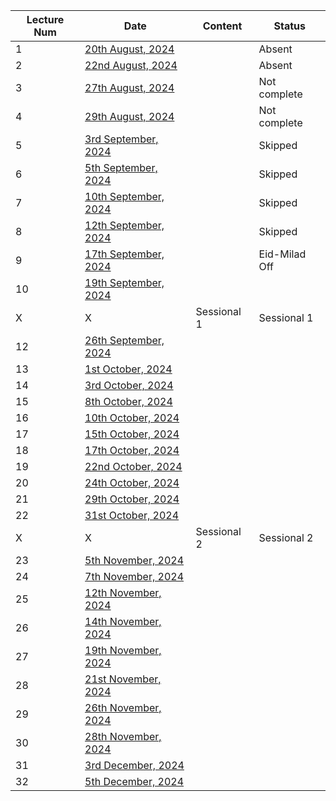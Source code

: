 | Lecture Num | Date                                                                                            | Content     | Status        |
| ----------- | ----------------------------------------------------------------------------------------------- | ----------- | ------------- |
| 1           | [20th August, 2024](Blockchain/Class%20Notes/1%20-%20Blockchain%2020th%20August,%202024)        |             | Absent        |
| 2           | [22nd August, 2024](Blockchain/Class%20Notes/2%20-%20Blockchain%2022nd%20August,%202024)        |             | Absent        |
| 3           | [27th August, 2024](Blockchain/Class%20Notes/3%20-%20Blockchain%2027th%20August,%202024)        |             | Not complete  |
| 4           | [29th August, 2024](Blockchain/Class%20Notes/4%20-%20Blockchain%2029th%20August,%202024)        |             | Not complete  |
| 5           | [3rd September, 2024](Blockchain/Class%20Notes/5%20-%20Blockchain%203rd%20September,%202024)    |             | Skipped       |
| 6           | [5th September, 2024](Blockchain/Class%20Notes/6%20-%20Blockchain%205th%20September,%202024)    |             | Skipped       |
| 7           | [10th September, 2024](Blockchain/Class%20Notes/7%20-%20Blockchain%2010th%20September,%202024)  |             | Skipped       |
| 8           | [12th September, 2024](Blockchain/Class%20Notes/8%20-%20Blockchain%2012th%20September,%202024)  |             | Skipped       |
| 9           | [17th September, 2024](Blockchain/Class%20Notes/9%20-%20Blockchain%2017th%20September,%202024)  |             | Eid-Milad Off |
| 10          | [19th September, 2024](Blockchain/Class%20Notes/10%20-%20Blockchain%2019th%20September,%202024) |             |               |
| X           | X                                                                                               | Sessional 1 | Sessional 1   |
| 12          | [26th September, 2024](Blockchain/Class%20Notes/12%20-%20Blockchain%2026th%20September,%202024) |             |               |
| 13          | [1st October, 2024](Blockchain/Class%20Notes/13%20-%20Blockchain%201st%20October,%202024)       |             |               |
| 14          | [3rd October, 2024](Blockchain/Class%20Notes/14%20-%20Blockchain%203rd%20October,%202024)       |             |               |
| 15          | [8th October, 2024](Blockchain/Class%20Notes/15%20-%20Blockchain%208th%20October,%202024)       |             |               |
| 16          | [10th October, 2024](Blockchain/Class%20Notes/16%20-%20Blockchain%2010th%20October,%202024)     |             |               |
| 17          | [15th October, 2024](Blockchain/Class%20Notes/17%20-%20Blockchain%2015th%20October,%202024)     |             |               |
| 18          | [17th October, 2024](Blockchain/Class%20Notes/18%20-%20Blockchain%2017th%20October,%202024)     |             |               |
| 19          | [22nd October, 2024](Blockchain/Class%20Notes/19%20-%20Blockchain%2022nd%20October,%202024)     |             |               |
| 20          | [24th October, 2024](Blockchain/Class%20Notes/20%20-%20Blockchain%2024th%20October,%202024)     |             |               |
| 21          | [29th October, 2024](Blockchain/Class%20Notes/21%20-%20Blockchain%2029th%20October,%202024)     |             |               |
| 22          | [31st October, 2024](Blockchain/Class%20Notes/22%20-%20Blockchain%2031st%20October,%202024)     |             |               |
| X           | X                                                                                               | Sessional 2 | Sessional 2   |
| 23          | [5th November, 2024](Blockchain/Class%20Notes/23%20-%20Blockchain%205th%20November,%202024)     |             |               |
| 24          | [7th November, 2024](Blockchain/Class%20Notes/24%20-%20Blockchain%207th%20November,%202024)     |             |               |
| 25          | [12th November, 2024](Blockchain/Class%20Notes/25%20-%20Blockchain%2012th%20November,%202024)   |             |               |
| 26          | [14th November, 2024](Blockchain/Class%20Notes/26%20-%20Blockchain%2014th%20November,%202024)   |             |               |
| 27          | [19th November, 2024](Blockchain/Class%20Notes/27%20-%20Blockchain%2019th%20November,%202024)   |             |               |
| 28          | [21st November, 2024](Blockchain/Class%20Notes/28%20-%20Blockchain%2021st%20November,%202024)   |             |               |
| 29          | [26th November, 2024](Blockchain/Class%20Notes/29%20-%20Blockchain%2026th%20November,%202024)   |             |               |
| 30          | [28th November, 2024](Blockchain/Class%20Notes/30%20-%20Blockchain%2028th%20November,%202024)   |             |               |
| 31          | [3rd December, 2024](Blockchain/Class%20Notes/31%20-%20Blockchain%203rd%20December,%202024)     |             |               |
| 32          | [5th December, 2024](Blockchain/Class%20Notes/32%20-%20Blockchain%205th%20December,%202024)     |             |               |